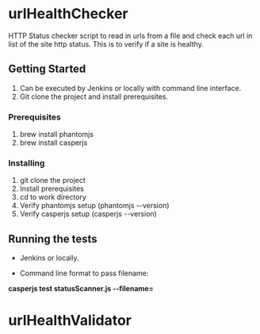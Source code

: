 # urlHealthChecker

HTTP Status checker script to read in urls from a file and check each url in list of the site http status. This is to verify if a site is healthy.

## Getting Started

1. Can be executed by Jenkins or locally with command line interface.
2. Git clone the project and install prerequisites.

### Prerequisites

1. brew install phantomjs
2. brew install casperjs

### Installing

1. git clone the project
2. Install prerequisites
3. cd to work directory
4. Verify phantomjs setup (phantomjs --version)
5. Verify casperjs setup (casperjs --version)

## Running the tests

- Jenkins or locally.

- Command line format to pass filename:

**casperjs test statusScanner.js --filename=<path to file>**
# urlHealthValidator
